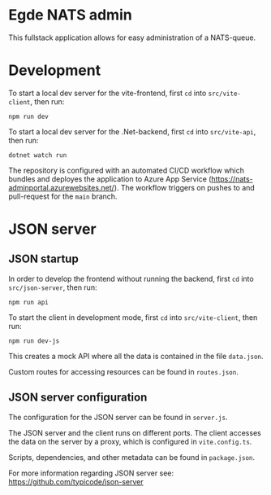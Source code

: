 # Egde NATS admin

This fullstack application allows for easy administration of a NATS-queue.

# Development

To start a local dev server for the vite-frontend, first `cd` into `src/vite-client`, then run:

```
npm run dev
```

To start a local dev server for the .Net-backend, first `cd` into `src/vite-api`, then run:

```
dotnet watch run
```

The repository is configured with an automated CI/CD workflow which bundles and deployes the application to Azure App Service (https://nats-adminportal.azurewebsites.net/). The workflow triggers on pushes to and pull-request for the `main` branch.

# JSON server

## JSON startup

In order to develop the frontend without running the backend, first `cd` into `src/json-server`, then run:

```
npm run api
```

To start the client in development mode, first `cd` into `src/vite-client`, then run:

```
npm run dev-js
```

This creates a mock API where all the data is contained in the file `data.json`.

Custom routes for accessing resources can be found in `routes.json`.

## JSON server configuration

The configuration for the JSON server can be found in `server.js`.

The JSON server and the client runs on different ports. The client accesses the data on the server by a proxy, which is configured in `vite.config.ts`.

Scripts, dependencies, and other metadata can be found in `package.json`.

For more information regarding JSON server see: https://github.com/typicode/json-server
